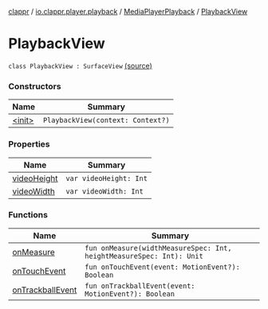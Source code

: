 [clappr](../../../index.md) / [io.clappr.player.playback](../../index.md) / [MediaPlayerPlayback](../index.md) / [PlaybackView](.)

# PlaybackView

`class PlaybackView : SurfaceView` [(source)](https://github.com/clappr/clappr-android/tree/dev/clappr/src/main/kotlin/io/clappr/player/playback/MediaPlayerPlayback.kt#L166)

### Constructors

| Name | Summary |
|---|---|
| [&lt;init&gt;](-init-.md) | `PlaybackView(context: Context?)` |

### Properties

| Name | Summary |
|---|---|
| [videoHeight](video-height.md) | `var videoHeight: Int` |
| [videoWidth](video-width.md) | `var videoWidth: Int` |

### Functions

| Name | Summary |
|---|---|
| [onMeasure](on-measure.md) | `fun onMeasure(widthMeasureSpec: Int, heightMeasureSpec: Int): Unit` |
| [onTouchEvent](on-touch-event.md) | `fun onTouchEvent(event: MotionEvent?): Boolean` |
| [onTrackballEvent](on-trackball-event.md) | `fun onTrackballEvent(event: MotionEvent?): Boolean` |
